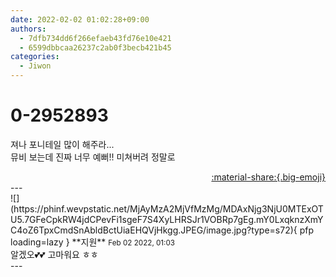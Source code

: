 ```yaml
---
date: 2022-02-02 01:02:28+09:00
authors:
  - 7dfb734dd6f266efaeb43fd76e10e421
  - 6599dbbcaa26237c2ab0f3becb421b45
categories:
  - Jiwon
---
```


# 0-2952893

<div class="post-container" markdown="1">
<div class="content-container md-sidebar__scrollwrap" markdown="1">

져나 포니테일 많이 해주라...<br>뮤비 보는데 진짜 너무 예뻐!! 미쳐버려 정말로

</div>
</div>

<div style="text-align: right;" markdown="1">
<a href="https://weverse.io/fromis9/fanpost/0-2952893" style="text-align: right;">:material-share:{.big-emoji}</a>
</div>
---

<div class="comments-container md-sidebar__scrollwrap" markdown="1">
<div class="comment" markdown="1">
<div class='id-container' markdown="1">
![](https://phinf.wevpstatic.net/MjAyMzA2MjVfMzMg/MDAxNjg3NjU0MTExOTU5.7GFeCpkRW4jdCPevFi1sgeF7S4XyLHRSJr1VOBRp7gEg.mY0LxqknzXmYC4oZ6TpxCmdSnAbldBctUiaEHQVjHkgg.JPEG/image.jpg?type=s72){ pfp loading=lazy }
**<span class="artist">지원</span>** <small>Feb 02 2022, 01:03</small><br>
</div>
<div class='comment-body' markdown="1">
알겠오💕💕 고마워요 ㅎㅎ
</div>
</div>
</div>
---
